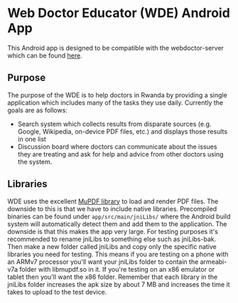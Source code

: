 # Web Doctor Educator (WDE) Android App
This Android app is designed to be compatible with the webdoctor-server which can be found
[here](https://github.com/btomaszewski/webdoctor-server/).

## Purpose
The purpose of the WDE is to help doctors in Rwanda by providing a single
application which includes many of the tasks they use daily. Currently the goals are as follows:

 - Search system which collects results from disparate sources (e.g. Google, Wikipedia, on-device
   PDF files, etc.) and displays those results in one list
 - Discussion board where doctors can communicate about the issues they are treating and
   ask for help and advice from other doctors using the system.

## Libraries
WDE uses the excellent [MuPDF library](http://mupdf.com/) to load and render PDF files.
The downside to this is that we have to include native libraries. Precompiled binaries
can be found under `app/src/main/jniLibs/` where the Android build system will automatically
detect them and add them to the application. The downside is that this makes the app very large.
For testing purposes it's recommended to rename jniLibs to something else such as jniLibs-bak.
Then make a new folder called jniLibs and copy only the specific native libraries you need for
testing. This means if you are testing on a phone with an ARMv7 processor you'll want your jniLibs
folder to contain the armeabi-v7a folder with libmupdf.so in it. If you're testing on an x86
emulator or tablet then you'll want the x86 folder. Remember that each library in the jniLibs
folder increases the apk size by about 7 MB and increases the time it takes to upload to the test
device.



